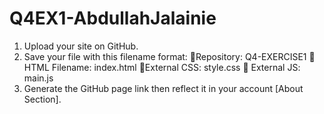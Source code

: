 # Q4EX1-AbdullahJalainie
1. Upload your site on GitHub.
2. Save your file with this filename format:
      💜Repository: Q4-EXERCISE1
      💜HTML Filename: index.html
      💜External CSS: style.css
      💜 External JS: main.js
3. Generate the GitHub page link then reflect it in your account [About Section].
